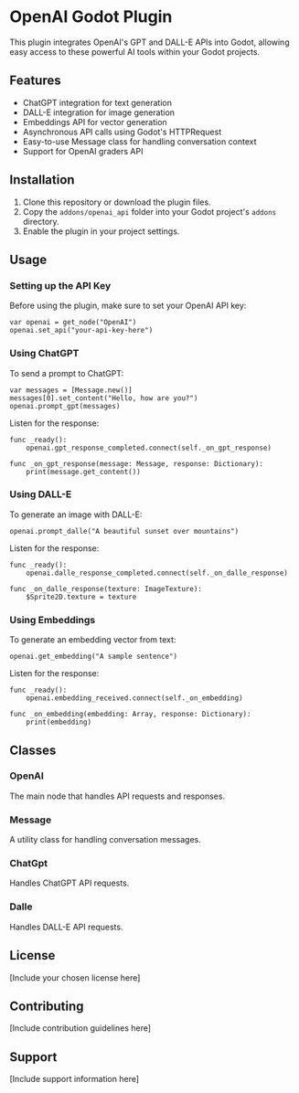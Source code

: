 # OpenAI Godot Plugin

This plugin integrates OpenAI's GPT and DALL-E APIs into Godot, allowing easy access to these powerful AI tools within your Godot projects.

## Features

- ChatGPT integration for text generation
- DALL-E integration for image generation
- Embeddings API for vector generation
- Asynchronous API calls using Godot's HTTPRequest
- Easy-to-use Message class for handling conversation context
- Support for OpenAI graders API

## Installation

1. Clone this repository or download the plugin files.
2. Copy the `addons/openai_api` folder into your Godot project's `addons` directory.
3. Enable the plugin in your project settings.

## Usage

### Setting up the API Key

Before using the plugin, make sure to set your OpenAI API key:

```gdscript
var openai = get_node("OpenAI")
openai.set_api("your-api-key-here")
```

### Using ChatGPT

To send a prompt to ChatGPT:

```gdscript
var messages = [Message.new()]
messages[0].set_content("Hello, how are you?")
openai.prompt_gpt(messages)
```

Listen for the response:

```gdscript
func _ready():
	openai.gpt_response_completed.connect(self._on_gpt_response)

func _on_gpt_response(message: Message, response: Dictionary):
	print(message.get_content())
```

### Using DALL-E

To generate an image with DALL-E:

```gdscript
openai.prompt_dalle("A beautiful sunset over mountains")
```

Listen for the response:

```gdscript
func _ready():
	openai.dalle_response_completed.connect(self._on_dalle_response)

func _on_dalle_response(texture: ImageTexture):
	$Sprite2D.texture = texture
```


### Using Embeddings

To generate an embedding vector from text:

```gdscript
openai.get_embedding("A sample sentence")
```

Listen for the response:

```gdscript
func _ready():
	openai.embedding_received.connect(self._on_embedding)

func _on_embedding(embedding: Array, response: Dictionary):
	print(embedding)
```
## Classes

### OpenAI

The main node that handles API requests and responses.

### Message

A utility class for handling conversation messages.

### ChatGpt

Handles ChatGPT API requests.

### Dalle

Handles DALL-E API requests.

## License

[Include your chosen license here]

## Contributing

[Include contribution guidelines here]

## Support

[Include support information here]
